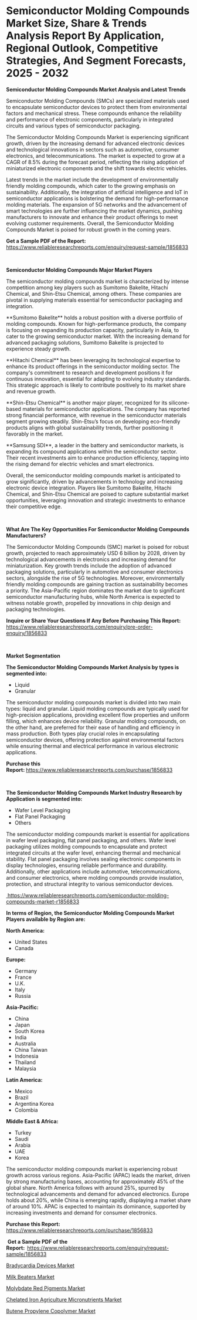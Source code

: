 <p><h1>Semiconductor Molding Compounds Market Size, Share & Trends Analysis Report By Application, Regional Outlook, Competitive Strategies, And Segment Forecasts, 2025 - 2032</h1></p><p><strong>Semiconductor Molding Compounds Market Analysis and Latest Trends</strong></p>
<p><p>Semiconductor Molding Compounds (SMCs) are specialized materials used to encapsulate semiconductor devices to protect them from environmental factors and mechanical stress. These compounds enhance the reliability and performance of electronic components, particularly in integrated circuits and various types of semiconductor packaging. </p><p>The Semiconductor Molding Compounds Market is experiencing significant growth, driven by the increasing demand for advanced electronic devices and technological innovations in sectors such as automotive, consumer electronics, and telecommunications. The market is expected to grow at a CAGR of 8.5% during the forecast period, reflecting the rising adoption of miniaturized electronic components and the shift towards electric vehicles. </p><p>Latest trends in the market include the development of environmentally friendly molding compounds, which cater to the growing emphasis on sustainability. Additionally, the integration of artificial intelligence and IoT in semiconductor applications is bolstering the demand for high-performance molding materials. The expansion of 5G networks and the advancement of smart technologies are further influencing the market dynamics, pushing manufacturers to innovate and enhance their product offerings to meet evolving customer requirements. Overall, the Semiconductor Molding Compounds Market is poised for robust growth in the coming years.</p></p>
<p><strong>Get a Sample PDF of the Report:&nbsp;</strong> <a href="https://www.reliableresearchreports.com/enquiry/request-sample/1856833?utm_campaign=115&utm_medium=2&utm_source=Github&utm_content=ia&utm_term=08012025&utm_id=semiconductor-molding-compounds">https://www.reliableresearchreports.com/enquiry/request-sample/1856833</a></p>
<p>&nbsp;</p>
<p><strong>Semiconductor Molding Compounds Major Market Players</strong></p>
<p><p>The semiconductor molding compounds market is characterized by intense competition among key players such as Sumitomo Bakelite, Hitachi Chemical, and Shin-Etsu Chemical, among others. These companies are pivotal in supplying materials essential for semiconductor packaging and integration.</p><p>**Sumitomo Bakelite** holds a robust position with a diverse portfolio of molding compounds. Known for high-performance products, the company is focusing on expanding its production capacity, particularly in Asia, to cater to the growing semiconductor market. With the increasing demand for advanced packaging solutions, Sumitomo Bakelite is projected to experience steady growth.</p><p>**Hitachi Chemical** has been leveraging its technological expertise to enhance its product offerings in the semiconductor molding sector. The company's commitment to research and development positions it for continuous innovation, essential for adapting to evolving industry standards. This strategic approach is likely to contribute positively to its market share and revenue growth.</p><p>**Shin-Etsu Chemical** is another major player, recognized for its silicone-based materials for semiconductor applications. The company has reported strong financial performance, with revenue in the semiconductor materials segment growing steadily. Shin-Etsu’s focus on developing eco-friendly products aligns with global sustainability trends, further positioning it favorably in the market.</p><p>**Samsung SDI**, a leader in the battery and semiconductor markets, is expanding its compound applications within the semiconductor sector. Their recent investments aim to enhance production efficiency, tapping into the rising demand for electric vehicles and smart electronics.</p><p>Overall, the semiconductor molding compounds market is anticipated to grow significantly, driven by advancements in technology and increasing electronic device integration. Players like Sumitomo Bakelite, Hitachi Chemical, and Shin-Etsu Chemical are poised to capture substantial market opportunities, leveraging innovation and strategic investments to enhance their competitive edge.</p></p>
<p>&nbsp;</p>
<p><strong>What Are The Key Opportunities For Semiconductor Molding Compounds Manufacturers?</strong></p>
<p><p>The Semiconductor Molding Compounds (SMC) market is poised for robust growth, projected to reach approximately USD 6 billion by 2028, driven by technological advancements in electronics and increasing demand for miniaturization. Key growth trends include the adoption of advanced packaging solutions, particularly in automotive and consumer electronics sectors, alongside the rise of 5G technologies. Moreover, environmentally friendly molding compounds are gaining traction as sustainability becomes a priority. The Asia-Pacific region dominates the market due to significant semiconductor manufacturing hubs, while North America is expected to witness notable growth, propelled by innovations in chip design and packaging technologies.</p></p>
<p><strong>Inquire or Share Your Questions If Any Before Purchasing This Report:</strong> <a href="https://www.reliableresearchreports.com/enquiry/pre-order-enquiry/1856833?utm_campaign=115&utm_medium=2&utm_source=Github&utm_content=ia&utm_term=08012025&utm_id=semiconductor-molding-compounds">https://www.reliableresearchreports.com/enquiry/pre-order-enquiry/1856833</a></p>
<p>&nbsp;</p>
<p><strong>Market Segmentation</strong></p>
<p><strong>The Semiconductor Molding Compounds Market Analysis by types is segmented into:</strong></p>
<p><ul><li>Liquid</li><li>Granular</li></ul></p>
<p><p>The semiconductor molding compounds market is divided into two main types: liquid and granular. Liquid molding compounds are typically used for high-precision applications, providing excellent flow properties and uniform filling, which enhances device reliability. Granular molding compounds, on the other hand, are preferred for their ease of handling and efficiency in mass production. Both types play crucial roles in encapsulating semiconductor devices, offering protection against environmental factors while ensuring thermal and electrical performance in various electronic applications.</p></p>
<p><strong>Purchase this Report:&nbsp;</strong><a href="https://www.reliableresearchreports.com/purchase/1856833?utm_campaign=115&utm_medium=2&utm_source=Github&utm_content=ia&utm_term=08012025&utm_id=semiconductor-molding-compounds">https://www.reliableresearchreports.com/purchase/1856833</a></p>
<p>&nbsp;</p>
<p><strong>The Semiconductor Molding Compounds Market Industry Research by Application is segmented into:</strong></p>
<p><ul><li>Wafer Level Packaging</li><li>Flat Panel Packaging</li><li>Others</li></ul></p>
<p><p>The semiconductor molding compounds market is essential for applications in wafer level packaging, flat panel packaging, and others. Wafer level packaging utilizes molding compounds to encapsulate and protect integrated circuits at the wafer level, enhancing thermal and mechanical stability. Flat panel packaging involves sealing electronic components in display technologies, ensuring reliable performance and durability. Additionally, other applications include automotive, telecommunications, and consumer electronics, where molding compounds provide insulation, protection, and structural integrity to various semiconductor devices.</p></p>
<p><a href="https://www.reliableresearchreports.com/semiconductor-molding-compounds-market-r1856833?utm_campaign=115&utm_medium=2&utm_source=Github&utm_content=ia&utm_term=08012025&utm_id=semiconductor-molding-compounds">&nbsp;https://www.reliableresearchreports.com/semiconductor-molding-compounds-market-r1856833</a></p>
<p><strong>In terms of Region, the Semiconductor Molding Compounds Market Players available by Region are:</strong></p>
<p>
    <p> <strong> North America: </strong>
        <ul>
            <li>United States</li>
            <li>Canada</li>
        </ul>
        </p> 
    <p> <strong> Europe: </strong>
        <ul>
            <li>Germany</li>
            <li>France</li>
            <li>U.K.</li>
            <li>Italy</li>
            <li>Russia</li>
        </ul>
        </p> 
    <p> <strong> Asia-Pacific: </strong>
        <ul>
            <li>China</li>
            <li>Japan</li>
            <li>South Korea</li>
            <li>India</li>
            <li>Australia</li>
            <li>China Taiwan</li>
            <li>Indonesia</li>
            <li>Thailand</li>
            <li>Malaysia</li>
        </ul>
        </p> 
    <p> <strong> Latin America: </strong>
        <ul>
            <li>Mexico</li>
            <li>Brazil</li>
            <li>Argentina Korea</li>
            <li>Colombia</li>
        </ul>
        </p> 
    <p> <strong> Middle East & Africa: </strong>
        <ul>
            <li>Turkey</li>
            <li>Saudi</li>
            <li>Arabia</li>
            <li>UAE</li>
            <li>Korea</li>
        </ul>
    </p>
    </p>
<p><p>The semiconductor molding compounds market is experiencing robust growth across various regions. Asia-Pacific (APAC) leads the market, driven by strong manufacturing bases, accounting for approximately 45% of the global share. North America follows with around 25%, spurred by technological advancements and demand for advanced electronics. Europe holds about 20%, while China is emerging rapidly, displaying a market share of around 10%. APAC is expected to maintain its dominance, supported by increasing investments and demand for consumer electronics.</p></p>
<p><strong>Purchase this Report: </strong><a href="https://www.reliableresearchreports.com/purchase/1856833?utm_campaign=115&utm_medium=2&utm_source=Github&utm_content=ia&utm_term=08012025&utm_id=semiconductor-molding-compounds">https://www.reliableresearchreports.com/purchase/1856833</a></p>
<p>&nbsp;<strong>Get a Sample PDF of the Report:&nbsp;&nbsp;</strong><a href="https://www.reliableresearchreports.com/enquiry/request-sample/1856833?utm_campaign=115&utm_medium=2&utm_source=Github&utm_content=ia&utm_term=08012025&utm_id=semiconductor-molding-compounds">https://www.reliableresearchreports.com/enquiry/request-sample/1856833</a></p>
<p><strong></strong></p>
<p><p><a href="https://www.linkedin.com/pulse/bradycardia-devices-market-global-insights-regional-analysis-g4sxf?utm_campaign=115&utm_medium=2&utm_source=Github&utm_content=ia&utm_term=08012025&utm_id=semiconductor-molding-compounds">Bradycardia Devices Market</a></p><p><a href="https://github.com/gerdabatiskzv9/Market-Research-Report-List-1/blob/main/milk-beaters-market.md?utm_campaign=115&utm_medium=2&utm_source=Github&utm_content=ia&utm_term=08012025&utm_id=semiconductor-molding-compounds">Milk Beaters Market</a></p><p><a href="https://www.linkedin.com/pulse/global-molybdate-red-pigments-market-sector2025-2032-metrics-swd4e?utm_campaign=115&utm_medium=2&utm_source=Github&utm_content=ia&utm_term=08012025&utm_id=semiconductor-molding-compounds">Molybdate Red Pigments Market</a></p><p><a href="https://github.com/JakirUddin651/Market-Research-Report-List-1/blob/main/chelated-iron-agriculture-micronutrients-market.md?utm_campaign=115&utm_medium=2&utm_source=Github&utm_content=ia&utm_term=08012025&utm_id=semiconductor-molding-compounds">Chelated Iron Agriculture Micronutrients Market</a></p><p><a href="https://www.linkedin.com/pulse/whats-driving-butene-propylene-copolymer-market-boom-key-growth-i661e?utm_campaign=115&utm_medium=2&utm_source=Github&utm_content=ia&utm_term=08012025&utm_id=semiconductor-molding-compounds">Butene Propylene Copolymer Market</a></p></p>